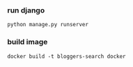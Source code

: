 ### run django
`python manage.py runserver`

### build image
`docker build -t bloggers-search docker `
